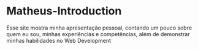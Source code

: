 # Matheus-Introduction
Esse site mostra minha apresentação pessoal, contando um pouco sobre quem eu sou, minhas experiências e competências, além de demonstrar minhas habilidades no Web Development
